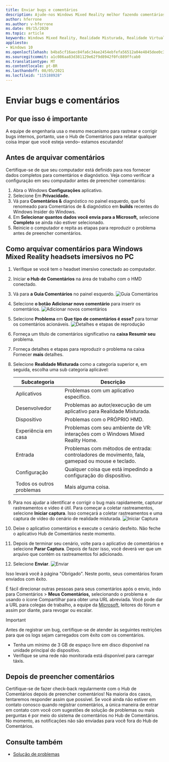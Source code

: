 ```yaml
---
title: Enviar bugs e comentários
description: Ajude-nos Windows Mixed Reality melhor fazendo comentários usando as categorias corretas no aplicativo Hub de Comentários.
author: hferrone
ms.author: v-hferrone
ms.date: 09/15/2020
ms.topic: article
keywords: Windows Mixed Reality, Realidade Misturada, Realidade Virtual, VR, MR, Comentários, Hub de Comentários, bugs
appliesto:
- Windows 10
ms.openlocfilehash: b4ba5cf16aec84fa6c34ae2454ebfefa56512a04e4845dee0c3c894c4976cc53
ms.sourcegitcommit: a1c086aa83d381129e62f9d8942f0fc889ffcab0
ms.translationtype: MT
ms.contentlocale: pt-BR
ms.lasthandoff: 08/05/2021
ms.locfileid: "115188928"
---
```

# <a name="filing-bugs-and-feedback"></a>Enviar bugs e comentários

## <a name="why-its-important"></a>Por que isso é importante

A equipe de engenharia usa o mesmo mecanismo para rastrear e corrigir bugs internos, portanto, use o Hub de Comentários para relatar qualquer coisa ímpar que você esteja vendo– estamos escutando!

## <a name="before-you-file-feedback"></a>Antes de arquivar comentários

Certifique-se de que seu computador está definido para nos fornecer dados completos para comentários e diagnóstico. Veja como verificar a configuração em seu computador antes de preencher comentários:

1. Abra o Windows **Configurações** aplicativo.
2. Selecione Em **Privacidade.**
3. Vá para **Comentários &** diagnóstico no painel esquerdo, que foi renomeado para Comentários de & diagnóstico em **builds** recentes do Windows Insider do Windows.
4. Em **Selecionar quantos dados você envia para a Microsoft,** selecione **Completo** se ainda não estiver selecionado.
5. Reinicie o computador e repita as etapas para reproduzir o problema antes de preencher comentários.

## <a name="how-to-file-feedback-for-windows-mixed-reality-immersive-headsets-on-pc"></a>Como arquivar comentários para Windows Mixed Reality headsets imersivos no PC

1. Verifique se você tem o headset imersivo conectado ao computador.
2. Iniciar **o Hub de Comentários** na área de trabalho com o HMD conectado.
3. Vá para **a Guia Comentários** no painel esquerdo. ![Guia Comentários](images/feedback1.png) 
4. Selecione **o botão Adicionar novo comentário** para inserir os comentários. ![Adicionar novos comentários](images/feedback2.png)
5. Selecione **Problema** em **Que tipo de comentários é esse?** para tornar os comentários acionáveis. ![Detalhes e etapas de reprodução](images/feedback3.png)
6. Forneça um título de comentários significativo na **caixa Resumir seu** problema.
7. Forneça detalhes e etapas para reproduzir o problema na caixa Fornecer **mais** detalhes.
8. Selecione **Realidade Misturada** como a categoria superior e, em seguida, escolha uma sub categoria aplicável:

   | Subcategoria      | Descrição                                                                           |
   |------------------|---------------------------------------------------------------------------------------|
   | Aplicativos             | Problemas com um aplicativo específico.                                                   |
   | Desenvolvedor        | Problemas ao autor/execução de um aplicativo para Realidade Misturada.                               |
   | Dispositivo           | Problemas com o PRÓPRIO HMD.                                                           |
   | Experiência em casa  | Problemas com seu ambiente de VR: interações com o Windows Mixed Reality Home.    |
   | Entrada            | Problemas com métodos de entrada: controladores de movimento, fala, gamepad ou mouse e teclado.|
   | Configuração           | Qualquer coisa que está impedindo a configuração do dispositivo.                           |
   | Todos os outros problemas | Mais alguma coisa.                                                                        |

9. Para nos ajudar a identificar e corrigir o bug mais rapidamente, capturar rastreamentos e vídeo é útil. Para começar a coletar rastreamentos, selecione **Iniciar captura**. Isso começará a coletar rastreamentos e uma captura de vídeo do cenário de realidade misturada. ![ Iniciar Captura](images/feedback4.png)
10. Deixe o aplicativo comentários e execute o cenário desfeito. Não feche o aplicativo Hub de Comentários neste momento.
11. Depois de terminar seu cenário, volte para o aplicativo de comentários e selecione **Parar Captura**. Depois de fazer isso, você deverá ver que um arquivo que contém os rastreamentos foi adicionado.
12. Selecione **Enviar**. ![ Enviar](images/feedback5.png)

Isso levará você à página "Obrigado". Neste ponto, seus comentários foram enviados com êxito.

É fácil direcionar outras pessoas para seus comentários após o envio, indo para Comentários >  **Meus Comentários,** selecionando o problema e usando o ícone Compartilhar para obter uma URL abreviada. Você pode dar a URL para colegas de trabalho, a equipe da [Microsoft,](https://forums.hololens.com/) leitores do fórum e assim por diante, para revogar ou escalar.

> [!IMPORTANT]
> Antes de registrar um bug, certifique-se de atender às seguintes restrições para que os logs sejam carregados com êxito com os comentários.
>    * Tenha um mínimo de 3 GB de espaço livre em disco disponível na unidade principal do dispositivo.
>    * Verifique se uma rede não monitorada está disponível para carregar táxis.

## <a name="after-filing-feedback"></a>Depois de preencher comentários

Certifique-se de fazer check-back regularmente com o Hub de Comentários depois de preencher comentários! Na maioria dos casos, tentaremos responder assim que possível. Se você ainda não estiver em contato conosco quando registrar comentários, a única maneira de entrar em contato com você com sugestões de solução de problemas ou mais perguntas é por meio do sistema de comentários no Hub de Comentários. No momento, as notificações não são enviadas para você fora do Hub de Comentários.

## <a name="see-also"></a>Consulte também

* [Solução de problemas](troubleshooting-windows-mixed-reality.md)